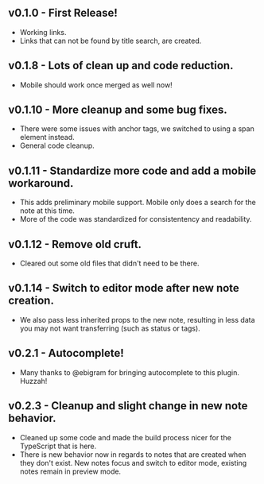 ## v0.1.0 - First Release!

-   Working links.
-   Links that can not be found by title search, are created.

## v0.1.8 - Lots of clean up and code reduction.

-   Mobile should work once merged as well now!

## v0.1.10 - More cleanup and some bug fixes.

-   There were some issues with anchor tags, we switched to using a span element instead.
-   General code cleanup.

## v0.1.11 - Standardize more code and add a mobile workaround.

-   This adds preliminary mobile support. Mobile only does a search for the note at this time.
-   More of the code was standardized for consistentency and readability.

## v0.1.12 - Remove old cruft.

-   Cleared out some old files that didn't need to be there.

## v0.1.14 - Switch to editor mode after new note creation.

-   We also pass less inherited props to the new note, resulting in less data you may not want transferring (such as status or tags).

## v0.2.1 - Autocomplete!

-   Many thanks to @ebigram for bringing autocomplete to this plugin. Huzzah!

## v0.2.3 - Cleanup and slight change in new note behavior.

-   Cleaned up some code and made the build process nicer for the TypeScript that is here.
-   There is new behavior now in regards to notes that are created when they don't exist. New notes focus and switch to editor mode, existing notes remain in preview mode.
